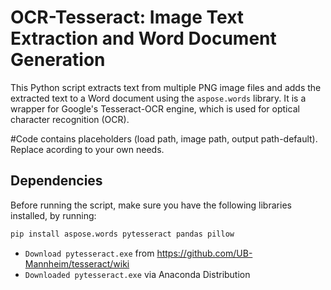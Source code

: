 # OCR-Tesseract: Image Text Extraction and Word Document Generation

This Python script extracts text from multiple PNG image files and adds the extracted text to a Word document using the `aspose.words` library. It is a wrapper for Google's Tesseract-OCR engine, which is used for optical character recognition (OCR).

#Code contains placeholders (load path, image path, output path-default). Replace acording to your own needs.

## Dependencies

Before running the script, make sure you have the following libraries installed, by running:

```bash
pip install aspose.words pytesseract pandas pillow
```

- `Download pytesseract.exe` from https://github.com/UB-Mannheim/tesseract/wiki
- `Downloaded pytesseract.exe` via Anaconda Distribution

